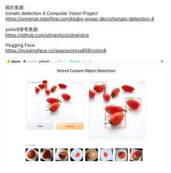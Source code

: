 照片來源:  
tomato detection 4 Computer Vision Project  
https://universe.roboflow.com/kkabs-group-dkcni/tomato-detection-4  

yolov8參考來源:  
https://github.com/ultralytics/ultralytics  

Hugging Face  
https://huggingface.co/spaces/miya808/yolov8


![image](https://github.com/miyachun/yolov8/blob/main/demo.jpg)